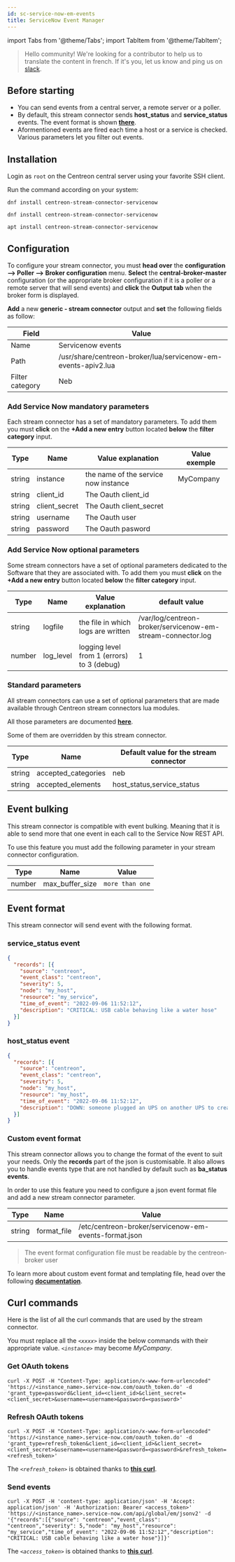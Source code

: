 ```yaml
---
id: sc-service-now-em-events
title: ServiceNow Event Manager 
---
```

import Tabs from '@theme/Tabs';
import TabItem from '@theme/TabItem';

> Hello community! We're looking for a contributor to help us to translate the content in french. If it's you, let us know and ping us on [slack](https://centreon.slack.com).

## Before starting

- You can send events from a central server, a remote server or a poller.
- By default, this stream connector sends **host_status** and **service_status** events. The event format is shown **[there](#event-format)**.
- Aformentioned events are fired each time a host or a service is checked. Various parameters let you filter out events.

## Installation

Login as `root` on the Centreon central server using your favorite SSH client.

Run the command according on your system:

<Tabs groupId="sync">
<TabItem value="Alma / RHEL / Oracle Linux 8" label="Alma / RHEL / Oracle Linux 8">

```shell
dnf install centreon-stream-connector-servicenow
```

</TabItem>

<TabItem value="Alma / RHEL / Oracle Linux 9" label="Alma / RHEL / Oracle Linux 98">

```shell
dnf install centreon-stream-connector-servicenow
```

</TabItem>

<TabItem value="Debian 11" label="Debian_11">

```shell
apt install centreon-stream-connector-servicenow
```

</TabItem>
</Tabs>

## Configuration

To configure your stream connector, you must **head over** the **configuration --> Poller --> Broker configuration** menu. **Select** the **central-broker-master** configuration (or the appropriate broker configuration if it is a poller or a remote server that will send events) and **click** the **Output tab** when the broker form is displayed.

**Add** a new **generic - stream connector** output and **set** the following fields as follow:

| Field           | Value                                                         |
| --------------- | ------------------------------------------------------------- |
| Name            | Servicenow events                                             |
| Path            | /usr/share/centreon-broker/lua/servicenow-em-events-apiv2.lua |
| Filter category | Neb                                                           |

### Add Service Now mandatory parameters

Each stream connector has a set of mandatory parameters. To add them you must **click** on the **+Add a new entry** button located **below** the **filter category** input.

| Type   | Name          | Value explanation                    | Value exemple |
| ------ | ------------- | ------------------------------------ | ------------- |
| string | instance      | the name of the service now instance | MyCompany     |
| string | client_id     | The Oauth client_id                  |               |
| string | client_secret | The Oauth client_secret              |               |
| string | username      | The Oauth user                       |               |
| string | password      | The Oauth pasword                    |               |

### Add Service Now optional parameters

Some stream connectors have a set of optional parameters dedicated to the Software that they are associated with. To add them you must **click** on the **+Add a new entry** button located **below** the **filter category** input.

| Type   | Name      | Value explanation                          | default value                                               |
| ------ | --------- | ------------------------------------------ | ----------------------------------------------------------- |
| string | logfile   | the file in which logs are written         | /var/log/centreon-broker/servicenow-em-stream-connector.log |
| number | log_level | logging level from 1 (errors) to 3 (debug) | 1                                                           |

### Standard parameters

All stream connectors can use a set of optional parameters that are made available through Centreon stream connectors lua modules.

All those parameters are documented **[here](https://github.com/centreon/centreon-stream-connector-scripts/blob/master/modules/docs/sc_param.md#default-parameters)**.

Some of them are overridden by this stream connector.

| Type   | Name                | Default value for the stream connector |
| ------ | ------------------- | -------------------------------------- |
| string | accepted_categories | neb                                    |
| string | accepted_elements   | host_status,service_status             |

## Event bulking

This stream connector is compatible with event bulking. Meaning that it is able to send more that one event in each call to the Service Now REST API.

To use this feature you must add the following parameter in your stream connector configuration.

| Type   | Name            | Value           |
| ------ | --------------- | --------------- |
| number | max_buffer_size | `more than one` |

## Event format

This stream connector will send event with the following format.

### service_status event

```json
{
  "records": [{
    "source": "centreon",
    "event_class": "centreon",
    "severity": 5,
    "node": "my_host",
    "resource": "my_service",
    "time_of_event": "2022-09-06 11:52:12",
    "description": "CRITICAL: USB cable behaving like a water hose"
  }]
}
```

### host_status event

```json
{
  "records": [{
    "source": "centreon",
    "event_class": "centreon",
    "severity": 5,
    "node": "my_host",
    "resource": "my_host",
    "time_of_event": "2022-09-06 11:52:12",
    "description": "DOWN: someone plugged an UPS on another UPS to create infinite energy"
  }]
}
```

### Custom event format

This stream connector allows you to change the format of the event to suit your needs. Only the **records** part of the json is customisable. It also allows you to handle events type that are not handled by default such as **ba_status events**.

In order to use this feature you need to configure a json event format file and add a new stream connector parameter.

| Type   | Name        | Value                                              |
| ------ | ----------- | -------------------------------------------------- |
| string | format_file | /etc/centreon-broker/servicenow-em-events-format.json |

> The event format configuration file must be readable by the centreon-broker user

To learn more about custom event format and templating file, head over the following **[documentation](https://github.com/centreon/centreon-stream-connector-scripts/blob/master/modules/docs/templating.md#templating-documentation)**.

## Curl commands

Here is the list of all the curl commands that are used by the stream connector.

You must replace all the *`<xxxx>`* inside the below commands with their appropriate value. *`<instance>`* may become *MyCompany*.

### Get OAuth tokens

```shell
curl -X POST -H "Content-Type: application/x-www-form-urlencoded" 'https://<instance_name>.service-now.com/oauth_token.do' -d 'grant_type=password&client_id=<client_id>&client_secret=<client_secret>&username=<username>&password=<password>'
```

### Refresh OAuth tokens

```shell
curl -X POST -H "Content-Type: application/x-www-form-urlencoded" 'https://<instance_name>.service-now.com/oauth_token.do' -d 'grant_type=refresh_token&client_id=<client_id>&client_secret=<client_secret>&username=<username>&password=<password>&refresh_token=<refresh_token>'
```

The *`<refresh_token>`* is obtained thanks to **[this curl](#get-oauth-tokens)**.

### Send events

```shell
curl -X POST -H 'content-type: application/json' -H 'Accept: application/json' -H 'Authorization: Bearer <access_token>' 'https://<instance_name>.service-now.com/api/global/em/jsonv2' -d '{"records":[{"source": "centreon","event_class": "centreon","severity": 5,"node": "my_host","resource": "my_service","time_of_event": "2022-09-06 11:52:12","description": "CRITICAL: USB cable behaving like a water hose"}]}'
```

The *`<access_token>`* is obtained thanks to **[this curl](#get-oauth-tokens)**.
